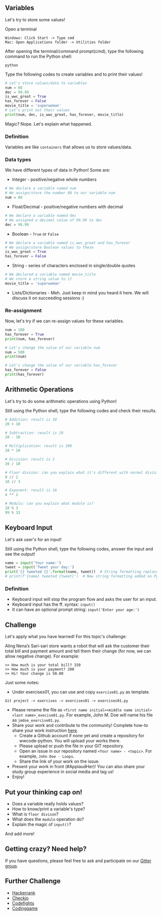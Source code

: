 ## Variables

Let's try to store some values!

Open a terminal

```shell
Windows: Click Start -> Type cmd
Mac: Open Applications folder -> Utilities folder
```

After opening the terminal/command prompt(cmd), type the following command to run the Python shell:

```shell
python
```

Type the following codes to create variables and to print their values!

```python
# Let's store values/data to variables
num = 88
dec = 99.99
is_wwc_great = True
has_forever = False
movie_title = 'superwoman'
# Let's print out their values
print(num, dec, is_wwc_great, has_forever, movie_title)
```

Magic? Nope. Let's explain what happened.

### Definition

Variables are like `containers` that allows us to store values/data.

### Data types
We have different types of data in Python! Some are:
* Integer - positive/negative whole numbers

```python
# We declare a variable named num
# We assign/store the number 88 to our variable num
num = 88
```

* Float/Decimal - positive/negative numbers with decimal

```python
# We declare a variable named dec
# We assigned a decimal value of 99.99 to dec
dec = 99.99
```

* Boolean - `True` or `False`

```python
# We declare a variable named is_wwc_great and has_forever
# We assign/store Boolean values to these
is_wwc_great = True
has_forever = False
```

* String - series of characters enclosed in single/double quotes

```python
# We declared a variable named movie_title
# We store a string value to it
movie_title = 'superwoman'
```

* Lists/Dictionaries - Meh. Just keep in mind you heard it here. We will discuss it on succeeding sessions :)

### Re-assignment
Now, let's try if we can re-assign values for these variables.

```python
num = 100
has_forever = True
print(num, has_forever)

# Let's change the value of our variable num
num = 500
print(num)

# Let's change the value of our variable has_forever
has_forever = False
print(has_forever)
```

## Arithmetic Operations

Let's try to do some arithmetic operations using Python!

Still using the Python shell, type the following codes and check their results.

```python
# Addition: result is 30
20 + 10

# Subtraction: result is 10
20 - 10

# Multiplication: result is 200
20 * 10

# Division: result is 2
20 / 10

# Floor divsion: can you explain what it's different with normal division?
9 // 2
10 // 3

# Exponent: result is 16
4 ** 2

# Modulo: can you explain what module is?
10 % 3
99 % 33
```

## Keyboard Input

Let's ask user's for an input!

Still using the Python shell, type the following codes, answer the input and see the output!

```python
name = input('Your name:')
tweet = input('Tweet your day:')
print('{} tweeted {}'.format(name, tweet))  # String formatting replaces {} with variable values
# print(f'{name} tweeted {tweet}')  # New string formatting added on Python3.6
```

### Definition
* Keyboard input will stop the program flow and asks the user for an input.
* Keyboard input has the ff. syntax: `input()`
* It can have an optional prompt string: `input('Enter your age:')`

## Challenge

Let's apply what you have learned! For this topic's challenge:

Aling Nena’s Sari-sari store wants a robot that will ask the
customer their total bill and payment amount and tell them their change
(for now, we can allow negative change). For example:

```shell
>> How much is your total bill? 150
>> How much is your payment? 200
>> Hi! Your change is 50.00
```

Just some notes:
* Under exercises01, you can use and copy `exercise01.py` as template.

```shell
Git project -> exercises -> exercises01 -> exercises01.py
```

* Please rename the file as `<first name initial><middle name initial><last name>_execise01.py`. For example, John M. Doe will name his file as `jmdoe_exercise01.py`.
* Share your work and contribute to the community! Complete how-to share your work instruction [here](https://github.com/wwcodemanila/WWCodeManila-Python/blob/master/exercise_upload_step.md).
  * Create a Github account if none yet and create a repository for wwcode-python. You will upload your works there.
  * Please upload or push the file in your GIT repository.
  * Open an issue in our repository named `<Your name> - <topic>`. For example, `John Doe - Loops`.
  * Share the link of your work on the issue.
* Present your work in front (#ApplaudHer)! You can also share your study group experience in social media and tag us!
* Enjoy!

## Put your thinking cap on!

- Does a variable really holds values?
- How to know/print a variable's type?
- What is `floor divison`?
- What does the `modulo` operation do?
- Explain the magic of `input()`?

And add more!


## Getting crazy? Need help?
If you have questions, please feel free to ask and participate on our [Gitter group](https://gitter.im/WWCodeManila/Python).


## Further Challenge
* [Hackerrank](https://www.hackerrank.com/)
* [Checkio](https://checkio.org/)
* [Codefights](https://codefights.com/)
* [Codinggame](https://www.codingame.com/)
